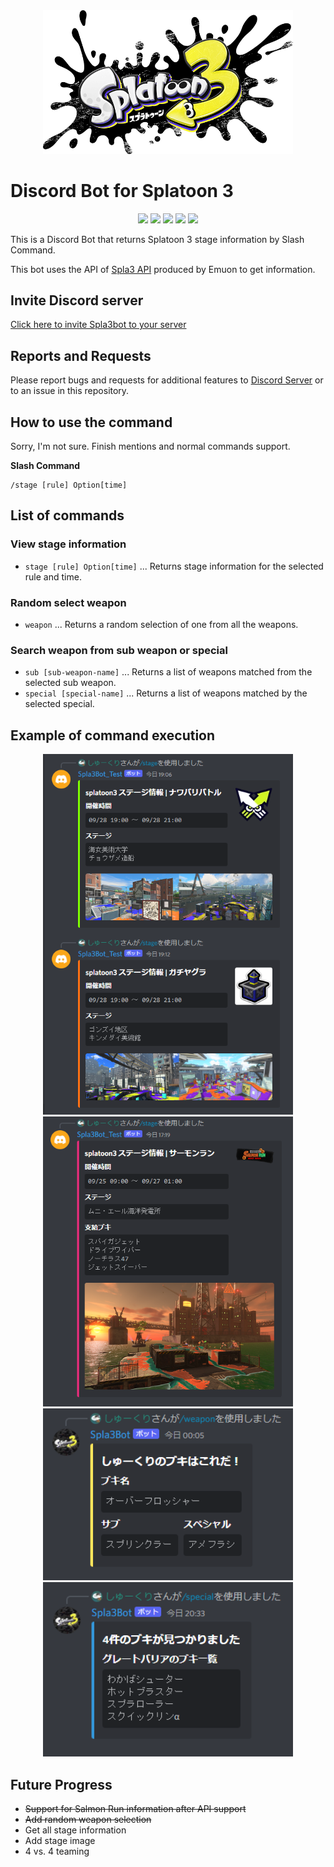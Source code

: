 <div align="center"><img src="../docs/img/logo.png" width="400"/></div>

# Discord Bot for Splatoon 3
<p align="center">
  <a href="//github.com/syu-kuri/Spla3bot/releases"><img src="https://img.shields.io/github/v/release/syu-kuri/Spla3bot"></a>
  <a href="//github.com/syu-kuri/Spla3bot/issues"><img src="https://img.shields.io/github/issues-raw/syu-kuri/Spla3bot"></a>
  <a href="//github.com/syu-kuri/Spla3bot/releases"><img src="https://img.shields.io/github/downloads/syu-kuri/Spla3bot/total"></a>
  <a href="//github.com/syu-kuri/Spla3bot/commits/main"><img src="https://img.shields.io/github/last-commit/syu-kuri/Spla3bot"></a>
  <a href="//github.com/syu-kuri/Spla3bot"><img src="https://img.shields.io/github/languages/code-size/syu-kuri/Spla3bot"></a>
</p>


This is a Discord Bot that returns Splatoon 3 stage information by Slash Command.

This bot uses the API of [Spla3 API](https://spla3.yuu26.com/) produced by Emuon to get information.

## Invite Discord server
[Click here to invite Spla3bot to your server](https://discord.com/api/oauth2/authorize?client_id=1020415520337576066&permissions=2147503104&scope=bot%20applications.commands)

## Reports and Requests
Please report bugs and requests for additional features to [Discord Server](https://discord.gg/zwbvUPTZHc) or to an issue in this repository.


## How to use the command
Sorry, I'm not sure. Finish mentions and normal commands support.

**Slash Command**
```
/stage [rule] Option[time]
```

## List of commands
### View stage information
* `stage [rule] Option[time]` ... Returns stage information for the selected rule and time.

### Random select weapon
* `weapon` ... Returns a random selection of one from all the weapons.

### Search weapon from sub weapon or special
* `sub [sub-weapon-name]` ... Returns a list of weapons matched from the selected sub weapon.
* `special [special-name]` ... Returns a list of weapons matched by the selected special.

## Example of command execution
<div align="center">
  <img src="../docs/img/example5.png" width="400"/>
  <img src="../docs/img/example2.png" width="400"/>
  <img src="../docs/img/example3.png" width="400"/>
  <img src="../docs/img/example4.png" width="400"/>
</div>

## Future Progress
* ~~Support for Salmon Run information after API support~~
* ~~Add random weapon selection~~
* Get all stage information
* Add stage image
* 4 vs. 4 teaming
